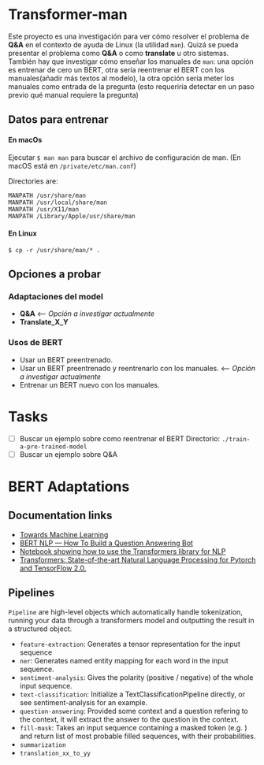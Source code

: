 # Transformer-man

Este proyecto es una investigación para ver cómo resolver el problema de **Q&A** en el contexto de ayuda de Linux (la utilidad `man`). Quizá se pueda presentar el problema como **Q&A** o como **translate** u otro sistemas. También hay que investigar cómo enseñar los manuales de `man`: una opción es entrenar de cero un BERT, otra sería reentrenar el BERT con los manuales(añadir más textos al modelo), la otra opción sería meter los manuales como entrada de la pregunta (esto requeriría detectar en un paso previo qué manual requiere la pregunta)

## Datos para entrenar 

#### En macOs

Ejecutar `$ man man` para buscar el archivo de configuración de man. (En macOS está en `/private/etc/man.conf`)

Directories are:

    MANPATH /usr/share/man
    MANPATH /usr/local/share/man
    MANPATH /usr/X11/man
    MANPATH /Library/Apple/usr/share/man

#### En Linux

    $ cp -r /usr/share/man/* .
 
## Opciones a probar

### Adaptaciones del model

- **Q&A** <-- *Opción a investigar actualmente*
- **Translate\_X\_Y**

### Usos de BERT

- Usar un BERT preentrenado.
- Usar un BERT preentrenado y reentrenarlo con los manuales.  <-- *Opción a investigar actualmente*
- Entrenar un BERT nuevo con los manuales.

# Tasks

- [ ] Buscar un ejemplo sobre como reentrenar el BERT
    Directorio: `./train-a-pre-trained-model`
- [ ] Buscar un ejemplo sobre Q&A

# BERT Adaptations

## Documentation links

- [Towards Machine Learning](https://towardsml.com/2019/09/17/bert-explained-a-complete-guide-with-theory-and-tutorial/)
- [BERT NLP — How To Build a Question Answering Bot](https://towardsdatascience.com/bert-nlp-how-to-build-a-question-answering-bot-98b1d1594d7b)
- [Notebook showing how to use the Transformers library for NLP](https://github.com/Spain-AI/transformers/blob/master/transformers-multiclass.ipynb)
- [Transformers: State-of-the-art Natural Language Processing for Pytorch and TensorFlow 2.0.](https://github.com/huggingface/transformers)

## Pipelines

`Pipeline` are high-level objects which automatically handle tokenization, running your data through a transformers model and outputting the result in a structured object.

- `feature-extraction`: Generates a tensor representation for the input sequence
- `ner`: Generates named entity mapping for each word in the input sequence.
- `sentiment-analysis`: Gives the polarity (positive / negative) of the whole input sequence.
- `text-classification`: Initialize a TextClassificationPipeline directly, or see sentiment-analysis for an example.
- `question-answering`: Provided some context and a question refering to the context, it will extract the answer to the question in the context.
- `fill-mask`: Takes an input sequence containing a masked token (e.g. <mask>) and return list of most probable filled sequences, with their probabilities.
- `summarization`
- `translation_xx_to_yy`